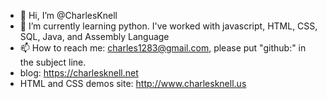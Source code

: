 - 👋 Hi, I’m @CharlesKnell
- 🌱 I’m currently learning python. I've worked with javascript, HTML, CSS, SQL, Java, and Assembly Language
- 📫 How to reach me: charles1283@gmail.com, please put "github:" in the subject line.
- blog: https://charlesknell.net
- HTML and CSS demos site: http://www.charlesknell.us

<!---
CharlesKnell/CharlesKnell is a ✨ special ✨ repository because its `README.md` (this file) appears on your GitHub profile.
You can click the Preview link to take a look at your changes.
--->
